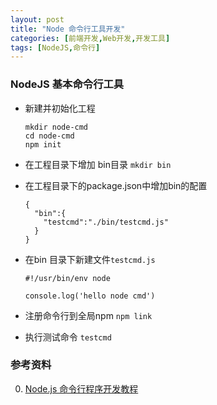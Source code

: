 ```yaml
---
layout: post
title: "Node 命令行工具开发"
categories: [前端开发,Web开发,开发工具]
tags: [NodeJS,命令行]
---
```




### NodeJS 基本命令行工具

+ 新建并初始化工程

  ```
  mkdir node-cmd
  cd node-cmd
  npm init
  ```

- 在工程目录下增加 bin目录 `mkdir bin`

- 在工程目录下的package.json中增加bin的配置

  ```
  {
    "bin":{
      "testcmd":"./bin/testcmd.js"
    }
  }
  ```

- 在bin 目录下新建文件`testcmd.js`

  ```
  #!/usr/bin/env node

  console.log('hello node cmd')
  ```

- 注册命令行到全局npm `npm link`

- 执行测试命令 `testcmd`



### 参考资料

0. [Node.js 命令行程序开发教程](http://www.ruanyifeng.com/blog/2015/05/command-line-with-node.html)